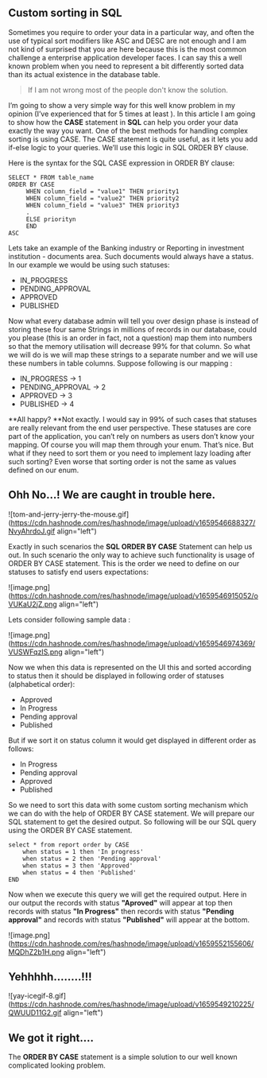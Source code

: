 ## Custom sorting in SQL

Sometimes you require to order your data in a particular way, and often the use of typical sort modifiers like ASC and DESC are not enough and I am not kind of surprised that you are here because this is the most common challenge a enterprise application developer faces. I can say this a well known problem when you need to represent a bit differently sorted data than its actual existence in the database table. 

> If I am not wrong most of the people don't know the solution.


I’m going to show a very simple way for this well know problem in my opinion (I’ve experienced that for 5 times at least ). In this article I am going to show how the **CASE** statement in **SQL** can help you order  your data exactly the way you want. One of the best methods for handling complex sorting is using CASE. The CASE statement is quite useful, as it lets you add if-else logic to your queries. We’ll use this logic in SQL ORDER BY clause.

Here is the syntax for the SQL CASE expression in ORDER BY clause:

```
SELECT * FROM table_name
ORDER BY CASE 
     WHEN column_field = "value1" THEN priority1
     WHEN column_field = "value2" THEN priority2
     WHEN column_field = "value3" THEN priority3
     .
     ELSE priorityn 
     END 
ASC
```

Lets take an example of the Banking industry or Reporting in investment institution - documents area. Such documents would always have a status. In our example we would be using such statuses:

- IN_PROGRESS
- PENDING_APPROVAL
- APPROVED
- PUBLISHED

Now what every database admin will tell you over design phase is instead of storing these four same Strings in millions of records in our database, could you please (this is an order in fact, not a question) map them into numbers so that the memory utilisation will decrease 99% for that column. So what we will do is we will map these strings to a separate number and we will use these numbers in table columns. Suppose following is our mapping :

- IN_PROGRESS             ->  1
- PENDING_APPROVAL ->  2
- APPROVED                  ->  3
- PUBLISHED                 ->  4


**All happy? **Not exactly. I would say in 99% of such cases that statuses are really relevant from the end user perspective. These statuses are core part of the application, you can’t rely on numbers as users don’t know your mapping. Of course you will map them through your enum. That’s nice. But what if they need to sort them or you need to implement lazy loading after such sorting? Even worse that sorting order is not the same as values defined on our enum. 

## Ohh No...! We are caught in trouble here. 
![tom-and-jerry-jerry-the-mouse.gif](https://cdn.hashnode.com/res/hashnode/image/upload/v1659546688327/NvyAhrdoJ.gif align="left")

Exactly in such scenarios the **SQL ORDER BY CASE** Statement can help us out. In such scenario the only way to achieve such functionality is usage of ORDER BY CASE statement. This is the order we need to define on our statuses to satisfy end users expectations:

![image.png](https://cdn.hashnode.com/res/hashnode/image/upload/v1659546915052/oVUKaU2jZ.png align="left")

Lets consider following sample data :

![image.png](https://cdn.hashnode.com/res/hashnode/image/upload/v1659546974369/VUSWFqzIS.png align="left")

Now we when this data is represented on the UI this and sorted according to status then it should be displayed in following order of statuses (alphabetical order):

- Approved
- In Progress
- Pending approval
- Published

But if we sort it on status column it would get displayed in different order as follows:

- In Progress
- Pending approval
- Approved
- Published

So we need to sort this data with some custom sorting mechanism which we can do with the help of ORDER BY CASE statement. We will prepare our SQL statement to get the desired output. So following will be our SQL query using the ORDER BY CASE statement.

```
select * from report order by CASE
    when status = 1 then 'In progress'
    when status = 2 then 'Pending approval'
    when status = 3 then 'Approved'
    when status = 4 then 'Published'
END
```
Now when we execute this query we will get the required output. Here in our output the records with status **"Aproved"** will appear at top then records with status **"In Progress"** then records with status **"Pending approval"** and records with status **"Published"** will appear at the bottom.


![image.png](https://cdn.hashnode.com/res/hashnode/image/upload/v1659552155606/MQDhZ2b1H.png align="left")

## Yehhhhh........!!! 

 
![yay-icegif-8.gif](https://cdn.hashnode.com/res/hashnode/image/upload/v1659549210225/QWUUD11G2.gif align="left")

## We got it right....

The **ORDER BY CASE** statement is a simple solution to our well known complicated looking problem.
